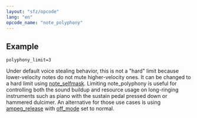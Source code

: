 ```yaml
---
layout: "sfz/opcode"
lang: "en"
opcode_name: "note_polyphony"
---
```

## Example

```
polyphony_limit=3
```

Under default voice stealing behavior, this is not a "hard" limit because
lower-velocity notes do not mute higher-velocity ones. It can be changed
to a hard limit using [note_selfmask](note_selfmask).
Limiting note_polyphony is useful for controlling both the sound buildup and
resource usage on long-ringing instruments such as piano with the sustain pedal
pressed down or hammered dulcimer. An alternative for those use cases is using
[ampeg_release](ampeg_release) with [off_mode](off_mode) set to normal.
